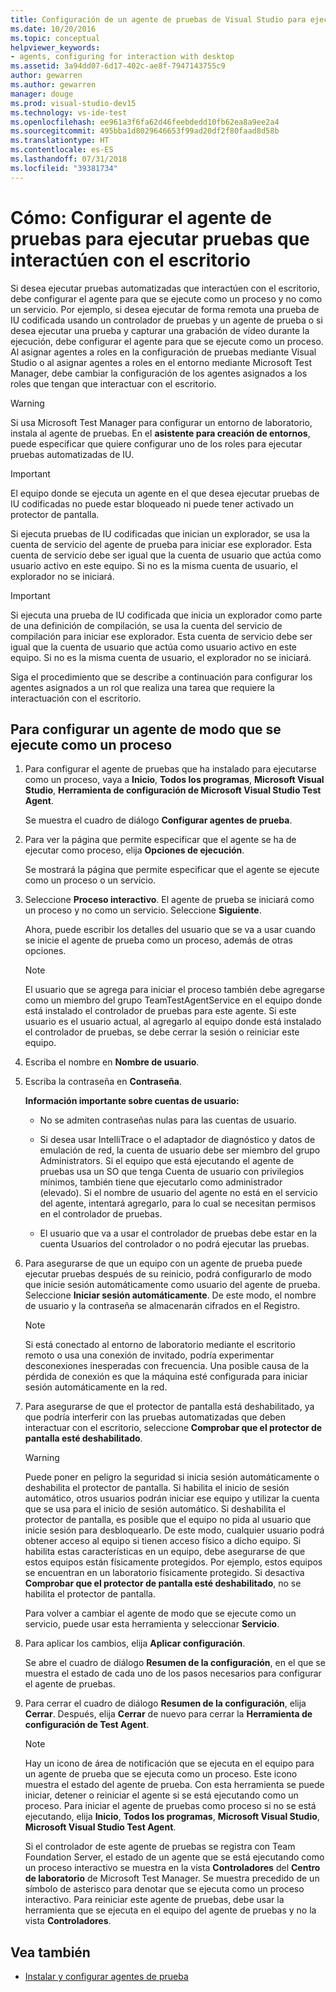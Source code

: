 ```yaml
---
title: Configuración de un agente de pruebas de Visual Studio para ejecutar pruebas que interactúen con el escritorio
ms.date: 10/20/2016
ms.topic: conceptual
helpviewer_keywords:
- agents, configuring for interaction with desktop
ms.assetid: 3a94dd07-6d17-402c-ae8f-7947143755c9
author: gewarren
ms.author: gewarren
manager: douge
ms.prod: visual-studio-dev15
ms.technology: vs-ide-test
ms.openlocfilehash: ee961a3f6fa62d46feebdedd10fb62ea8a9ee2a4
ms.sourcegitcommit: 495bba1d8029646653f99ad20df2f80faad8d58b
ms.translationtype: HT
ms.contentlocale: es-ES
ms.lasthandoff: 07/31/2018
ms.locfileid: "39381734"
---
```

# <a name="how-to-set-up-your-test-agent-to-run-tests-that-interact-with-the-desktop"></a>Cómo: Configurar el agente de pruebas para ejecutar pruebas que interactúen con el escritorio

Si desea ejecutar pruebas automatizadas que interactúen con el escritorio, debe configurar el agente para que se ejecute como un proceso y no como un servicio. Por ejemplo, si desea ejecutar de forma remota una prueba de IU codificada usando un controlador de pruebas y un agente de prueba o si desea ejecutar una prueba y capturar una grabación de vídeo durante la ejecución, debe configurar el agente para que se ejecute como un proceso. Al asignar agentes a roles en la configuración de pruebas mediante Visual Studio o al asignar agentes a roles en el entorno mediante Microsoft Test Manager, debe cambiar la configuración de los agentes asignados a los roles que tengan que interactuar con el escritorio.

> [!WARNING]
> Si usa Microsoft Test Manager para configurar un entorno de laboratorio, instala al agente de pruebas. En el **asistente para creación de entornos**, puede especificar que quiere configurar uno de los roles para ejecutar pruebas automatizadas de IU.

> [!IMPORTANT]
> El equipo donde se ejecuta un agente en el que desea ejecutar pruebas de IU codificadas no puede estar bloqueado ni puede tener activado un protector de pantalla.

Si ejecuta pruebas de IU codificadas que inician un explorador, se usa la cuenta de servicio del agente de prueba para iniciar ese explorador. Esta cuenta de servicio debe ser igual que la cuenta de usuario que actúa como usuario activo en este equipo. Si no es la misma cuenta de usuario, el explorador no se iniciará.

> [!IMPORTANT]
> Si ejecuta una prueba de IU codificada que inicia un explorador como parte de una definición de compilación, se usa la cuenta del servicio de compilación para iniciar ese explorador. Esta cuenta de servicio debe ser igual que la cuenta de usuario que actúa como usuario activo en este equipo. Si no es la misma cuenta de usuario, el explorador no se iniciará.

 Siga el procedimiento que se describe a continuación para configurar los agentes asignados a un rol que realiza una tarea que requiere la interactuación con el escritorio.

## <a name="to-set-up-an-agent-to-run-as-a-process"></a>Para configurar un agente de modo que se ejecute como un proceso

1.  Para configurar el agente de pruebas que ha instalado para ejecutarse como un proceso, vaya a **Inicio**, **Todos los programas**, **Microsoft Visual Studio**, **Herramienta de configuración de Microsoft Visual Studio Test Agent**.

     Se muestra el cuadro de diálogo **Configurar agentes de prueba**.

2.  Para ver la página que permite especificar que el agente se ha de ejecutar como proceso, elija **Opciones de ejecución**.

     Se mostrará la página que permite especificar que el agente se ejecute como un proceso o un servicio.

3.  Seleccione **Proceso interactivo**. El agente de prueba se iniciará como un proceso y no como un servicio. Seleccione **Siguiente**.

     Ahora, puede escribir los detalles del usuario que se va a usar cuando se inicie el agente de prueba como un proceso, además de otras opciones.

    > [!NOTE]
    > El usuario que se agrega para iniciar el proceso también debe agregarse como un miembro del grupo TeamTestAgentService en el equipo donde está instalado el controlador de pruebas para este agente. Si este usuario es el usuario actual, al agregarlo al equipo donde está instalado el controlador de pruebas, se debe cerrar la sesión o reiniciar este equipo.

4.  Escriba el nombre en **Nombre de usuario**.

5.  Escriba la contraseña en **Contraseña**.

     **Información importante sobre cuentas de usuario:**

    -   No se admiten contraseñas nulas para las cuentas de usuario.

    -   Si desea usar IntelliTrace o el adaptador de diagnóstico y datos de emulación de red, la cuenta de usuario debe ser miembro del grupo Administrators. Si el equipo que está ejecutando el agente de pruebas usa un SO que tenga Cuenta de usuario con privilegios mínimos, también tiene que ejecutarlo como administrador (elevado). Si el nombre de usuario del agente no está en el servicio del agente, intentará agregarlo, para lo cual se necesitan permisos en el controlador de pruebas.

    -   El usuario que va a usar el controlador de pruebas debe estar en la cuenta Usuarios del controlador o no podrá ejecutar las pruebas.

6.  Para asegurarse de que un equipo con un agente de prueba puede ejecutar pruebas después de su reinicio, podrá configurarlo de modo que inicie sesión automáticamente como usuario del agente de prueba. Seleccione **Iniciar sesión automáticamente**. De este modo, el nombre de usuario y la contraseña se almacenarán cifrados en el Registro.

    > [!NOTE]
    > Si está conectado al entorno de laboratorio mediante el escritorio remoto o usa una conexión de invitado, podría experimentar desconexiones inesperadas con frecuencia. Una posible causa de la pérdida de conexión es que la máquina esté configurada para iniciar sesión automáticamente en la red.

7.  Para asegurarse de que el protector de pantalla está deshabilitado, ya que podría interferir con las pruebas automatizadas que deben interactuar con el escritorio, seleccione **Comprobar que el protector de pantalla esté deshabilitado**.

    > [!WARNING]
    > Puede poner en peligro la seguridad si inicia sesión automáticamente o deshabilita el protector de pantalla. Si habilita el inicio de sesión automático, otros usuarios podrán iniciar ese equipo y utilizar la cuenta que se usa para el inicio de sesión automático. Si deshabilita el protector de pantalla, es posible que el equipo no pida al usuario que inicie sesión para desbloquearlo. De este modo, cualquier usuario podrá obtener acceso al equipo si tienen acceso físico a dicho equipo. Si habilita estas características en un equipo, debe asegurarse de que estos equipos están físicamente protegidos. Por ejemplo, estos equipos se encuentran en un laboratorio físicamente protegido. Si desactiva **Comprobar que el protector de pantalla esté deshabilitado**, no se habilita el protector de pantalla.

     Para volver a cambiar el agente de modo que se ejecute como un servicio, puede usar esta herramienta y seleccionar **Servicio**.

8.  Para aplicar los cambios, elija **Aplicar configuración**.

     Se abre el cuadro de diálogo **Resumen de la configuración**, en el que se muestra el estado de cada uno de los pasos necesarios para configurar el agente de pruebas.

9. Para cerrar el cuadro de diálogo **Resumen de la configuración**, elija **Cerrar**. Después, elija **Cerrar** de nuevo para cerrar la **Herramienta de configuración de Test Agent**.

    > [!NOTE]
    > Hay un icono de área de notificación que se ejecuta en el equipo para un agente de prueba que se ejecuta como un proceso. Este icono muestra el estado del agente de prueba. Con esta herramienta se puede iniciar, detener o reiniciar el agente si se está ejecutando como un proceso. Para iniciar el agente de pruebas como proceso si no se está ejecutando, elija **Inicio**, **Todos los programas**, **Microsoft Visual Studio**, **Microsoft Visual Studio Test Agent**.

     Si el controlador de este agente de pruebas se registra con Team Foundation Server, el estado de un agente que se está ejecutando como un proceso interactivo se muestra en la vista **Controladores** del **Centro de laboratorio** de Microsoft Test Manager. Se muestra precedido de un símbolo de asterisco para denotar que se ejecuta como un proceso interactivo. Para reiniciar este agente de pruebas, debe usar la herramienta que se ejecuta en el equipo del agente de pruebas y no la vista **Controladores**.

## <a name="see-also"></a>Vea también

- [Instalar y configurar agentes de prueba](../test/lab-management/install-configure-test-agents.md)